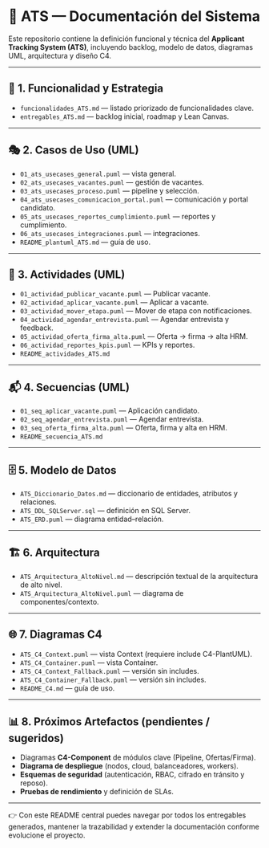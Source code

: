
# 📘 ATS — Documentación del Sistema

Este repositorio contiene la definición funcional y técnica del **Applicant Tracking System (ATS)**, incluyendo backlog, modelo de datos, diagramas UML, arquitectura y diseño C4.

---

## 📑 1. Funcionalidad y Estrategia
- `funcionalidades_ATS.md` — listado priorizado de funcionalidades clave.  
- `entregables_ATS.md` — backlog inicial, roadmap y Lean Canvas.  

---

## 🎭 2. Casos de Uso (UML)
- `01_ats_usecases_general.puml` — vista general.  
- `02_ats_usecases_vacantes.puml` — gestión de vacantes.  
- `03_ats_usecases_proceso.puml` — pipeline y selección.  
- `04_ats_usecases_comunicacion_portal.puml` — comunicación y portal candidato.  
- `05_ats_usecases_reportes_cumplimiento.puml` — reportes y cumplimiento.  
- `06_ats_usecases_integraciones.puml` — integraciones.  
- `README_plantuml_ATS.md` — guía de uso.

---

## 🔄 3. Actividades (UML)
- `01_actividad_publicar_vacante.puml` — Publicar vacante.  
- `02_actividad_aplicar_vacante.puml` — Aplicar a vacante.  
- `03_actividad_mover_etapa.puml` — Mover de etapa con notificaciones.  
- `04_actividad_agendar_entrevista.puml` — Agendar entrevista y feedback.  
- `05_actividad_oferta_firma_alta.puml` — Oferta → firma → alta HRM.  
- `06_actividad_reportes_kpis.puml` — KPIs y reportes.  
- `README_actividades_ATS.md`

---

## 📬 4. Secuencias (UML)
- `01_seq_aplicar_vacante.puml` — Aplicación candidato.  
- `02_seq_agendar_entrevista.puml` — Agendar entrevista.  
- `03_seq_oferta_firma_alta.puml` — Oferta, firma y alta en HRM.  
- `README_secuencia_ATS.md`

---

## 🗄️ 5. Modelo de Datos
- `ATS_Diccionario_Datos.md` — diccionario de entidades, atributos y relaciones.  
- `ATS_DDL_SQLServer.sql` — definición en SQL Server.  
- `ATS_ERD.puml` — diagrama entidad–relación.  

---

## 🏗️ 6. Arquitectura
- `ATS_Arquitectura_AltoNivel.md` — descripción textual de la arquitectura de alto nivel.  
- `ATS_Arquitectura_AltoNivel.puml` — diagrama de componentes/contexto.  

---

## 🌐 7. Diagramas C4
- `ATS_C4_Context.puml` — vista Context (requiere include C4-PlantUML).  
- `ATS_C4_Container.puml` — vista Container.  
- `ATS_C4_Context_Fallback.puml` — versión sin includes.  
- `ATS_C4_Container_Fallback.puml` — versión sin includes.  
- `README_C4.md` — guía de uso.

---

## 📊 8. Próximos Artefactos (pendientes / sugeridos)
- Diagramas **C4-Component** de módulos clave (Pipeline, Ofertas/Firma).  
- **Diagrama de despliegue** (nodos, cloud, balanceadores, workers).  
- **Esquemas de seguridad** (autenticación, RBAC, cifrado en tránsito y reposo).  
- **Pruebas de rendimiento** y definición de SLAs.  

---

👉 Con este README central puedes navegar por todos los entregables generados, mantener la trazabilidad y extender la documentación conforme evolucione el proyecto.
